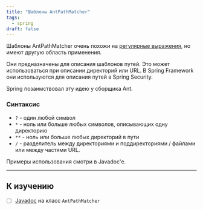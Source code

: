 ```yaml
---
title: "Шаблоны AntPathMatcher"
tags:
  - spring
draft: false
---
```


Шаблоны AntPathMatcher очень похожи на [регулярные выражения](../java/regexp.md), но имеют другую область применения.

Они предназначены для описания шаблонов путей. Это может использоваться при описании директорий или URL. В Spring Framework они используются для описания путей в Spring Security.

Spring позаимствовал эту идею у сборщика Ant.

### Синтаксис

- `?` - один любой символ
- `*` - ноль или больше любых символов, описывающих одну директорию
- `**` - ноль или больше любых директорий в пути
- `/` - разделитель между директориями и поддиректориями / файлами или между частями URL.

Примеры использования смотри в Javadoc'е.

---
## К изучению
- [ ] [Javadoc](https://docs.spring.io/spring-framework/docs/current/javadoc-api/org/springframework/util/AntPathMatcher.html) на класс `AntPathMatcher` 